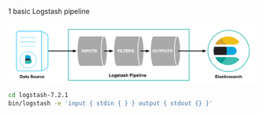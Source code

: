 

1 basic Logstash pipeline

![1578560762472](assets/1578560762472.png)



```sh
cd logstash-7.2.1
bin/logstash -e 'input { stdin { } } output { stdout {} }'
```















